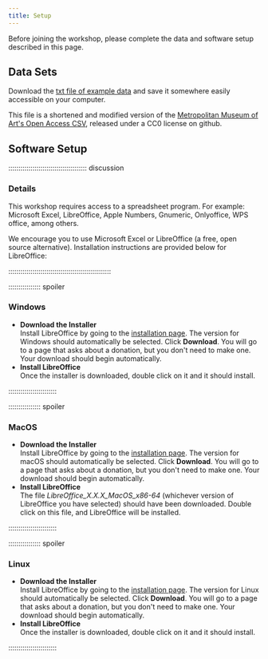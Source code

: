 ```yaml
---
title: Setup
---
```


Before joining the workshop, please complete the data and software setup 
described in this page.

## Data Sets

Download the [txt file of example data](https://github.com/katiebuntic/intro-to-research-data-management-carpentries/blob/main/episodes/data/Met_Objects_Dataset_sample.txt) and save 
it somewhere easily accessible on your computer.

This file is a shortened and modified version of the [Metropolitan Museum of
Art's Open Access CSV](https://github.com/metmuseum/openaccess), released under 
a CC0 license on github.

## Software Setup

::::::::::::::::::::::::::::::::::::::: discussion

### Details

This workshop requires access to a spreadsheet program. For example: Microsoft 
Excel, LibreOffice, Apple Numbers, Gnumeric, Onlyoffice, WPS office, among 
others. 

We encourage you to use Microsoft Excel or LibreOffice (a free, open source 
alternative). Installation instructions are provided below for LibreOffice:

:::::::::::::::::::::::::::::::::::::::::::::::::::

:::::::::::::::: spoiler

### Windows

- **Download the Installer**  
  Install LibreOffice by going to the [installation
  page](https://www.libreoffice.org/download/download-libreoffice/). The
  version for Windows should automatically be selected. Click
  **Download**. You will go to a page that asks about a
  donation, but you don't need to make one. Your download should begin
  automatically.
- **Install LibreOffice**  
  Once the installer is downloaded, double click on it and it should
  install.

::::::::::::::::::::::::

:::::::::::::::: spoiler

### MacOS

- **Download the Installer**  
  Install LibreOffice by going to the [installation
  page](https://www.libreoffice.org/download/download-libreoffice/). The
  version for macOS should automatically be selected. Click
  **Download**. You will go to a page that asks about a
  donation, but you don't need to make one. Your download should begin
  automatically.
- **Install LibreOffice**  
  The file *LibreOffice\_X.X.X\_MacOS\_x86-64* (whichever version of LibreOffice 
  you have selected) should have been downloaded. Double click on this file, and 
  LibreOffice will be installed.

::::::::::::::::::::::::


:::::::::::::::: spoiler

### Linux

- **Download the Installer**  
  Install LibreOffice by going to the [installation
  page](https://www.libreoffice.org/download/download-libreoffice/). The
  version for Linux should automatically be selected. Click **Download**. You 
  will go to a page that asks about a donation, but you don't need to make one. 
  Your download should begin automatically.
- **Install LibreOffice**  
  Once the installer is downloaded, double click on it and it should
  install.

::::::::::::::::::::::::

